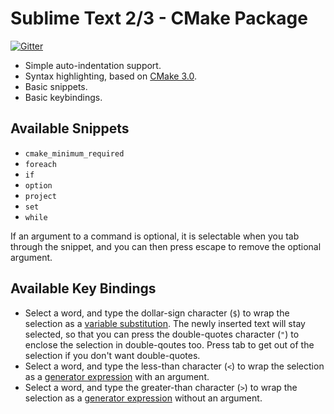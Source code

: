 # Sublime Text 2/3 - CMake Package #

[![Gitter](https://badges.gitter.im/Join%20Chat.svg)](https://gitter.im/zyxar/Sublime-CMakeLists?utm_source=badge&utm_medium=badge&utm_campaign=pr-badge&utm_content=badge)

* Simple auto-indentation support.
* Syntax highlighting, based on [CMake 3.0][1].
* Basic snippets.
* Basic keybindings.

## Available Snippets

* `cmake_minimum_required`
* `foreach`
* `if`
* `option`
* `project`
* `set`
* `while`

If an argument to a command is optional, it is selectable when you tab through
the snippet, and you can then press escape to remove the optional argument.

## Available Key Bindings

* Select a word, and type the dollar-sign character (`$`) to wrap the selection
  as a [variable substitution][3]. The newly inserted text will stay selected, 
  so that you can press the double-quotes character (`"`) to enclose the 
  selection in double-qoutes too. Press tab to get out of the selection if you 
  don't want  double-quotes.
* Select a word, and type the less-than character (`<`) to wrap the selection
  as a [generator expression][2] with an argument.
* Select a word, and type the greater-than character (`>`) to wrap the selection
  as a [generator expression][2] without an argument.

[1]: https://cmake.org/cmake/help/v3.0/manual/cmake-language.7.html
[2]: https://cmake.org/cmake/help/v3.0/manual/cmake-generator-expressions.7.html
[3]: https://cmake.org/cmake/help/v3.0/manual/cmake-language.7.html#variable-references
